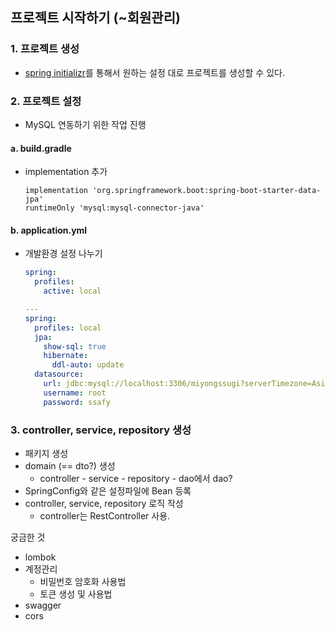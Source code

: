 ## 프로젝트 시작하기 (~회원관리)





### 1. 프로젝트 생성

- [spring initializr](https://start.spring.io/)를 통해서 원하는 설정 대로 프로젝트를 생성할 수 있다.



### 2. 프로젝트 설정

- MySQL 연동하기 위한 작업 진행

#### a. build.gradle

- implementation 추가

  ```
  implementation 'org.springframework.boot:spring-boot-starter-data-jpa'
  runtimeOnly 'mysql:mysql-connector-java'
  ```

  

#### b. application.yml

- 개발환경 설정 나누기

  ```yml
  spring:
    profiles:
      active: local
  
  ---
  spring:
    profiles: local
    jpa:
      show-sql: true
      hibernate:
        ddl-auto: update
    datasource:
      url: jdbc:mysql://localhost:3306/miyongssugi?serverTimezone=Asia/Seoul
      username: root
      password: ssafy
  ```

  



### 3. controller, service, repository 생성

- 패키지 생성
- domain (== dto?) 생성
  - controller - service - repository - dao에서 dao?
- SpringConfig와 같은 설정파일에 Bean 등록
- controller, service, repository 로직 작성
  - controller는 RestController 사용.



궁금한 것

- lombok
- 계정관리
  - 비밀번호 암호화 사용법
  - 토큰 생성 및 사용법
- swagger
- cors